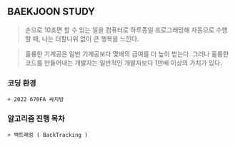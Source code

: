 ## BAEKJOON STUDY
> 손으로 10초면 할 수 있는 일을 컴퓨터로 하루종일 프로그래밍해 자동으로 수행할 때, 나는 더할나위 없이 큰 행복을 느낀다.

>훌륭한 기계공은 일반 기계공보다 몇배의 급여를 더 높이 받는다. 그러나 훌륭한 코드를 만들어내는 개발자는 일반적인 개발자보다 1만배 이상의 가치가 있다.

### 코딩 환경
```
+ 2022 670FA 싸지방
```

### 알고리즘 진행 목차
```
+ 백트래킹 ( BackTracking )
```

